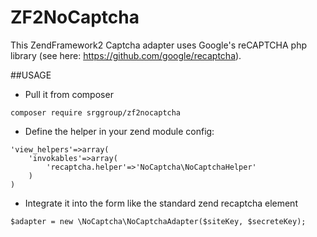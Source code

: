 # ZF2NoCaptcha

This ZendFramework2 Captcha adapter uses Google's reCAPTCHA php library (see here: https://github.com/google/recaptcha).

##USAGE

* Pull it from composer
```
composer require srggroup/zf2nocaptcha
```
* Define the helper in your zend module config: 
```
'view_helpers'=>array(
	'invokables'=>array(
		'recaptcha.helper'=>'NoCaptcha\NoCaptchaHelper'
	)
)
```
* Integrate it into the form like the standard zend recaptcha element
```
$adapter = new \NoCaptcha\NoCaptchaAdapter($siteKey, $secreteKey);
```
